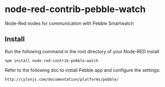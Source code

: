 node-red-contrib-pebble-watch
=============================

Node-Red nodes for communication with Pebble Smartwatch

Install
-------

Run the following command in the root directory of your Node-RED install

    npm install node-red-contrib-pebble-watch

Refer to the following doc to install Pebble app and configure the settings:

    http://cylonjs.com/documentation/platforms/pebble/

